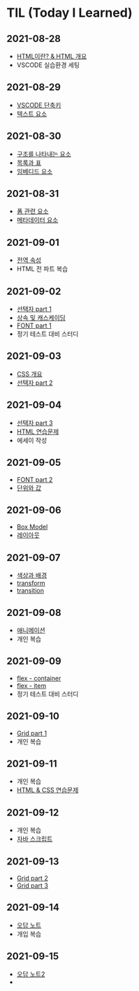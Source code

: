 # TIL (Today I Learned)

## 2021-08-28
* [HTML이란? & HTML 개요](https://github.com/tsun0705/TIL/blob/main/HTML/HTML.md "HTML")
* VSCODE 실습환경 세팅

## 2021-08-29
* [VSCODE 단축키](https://github.com/tsun0705/TIL/blob/main/VSCODE%20%EB%8B%A8%EC%B6%95%ED%82%A4.md "VSCODE")
* [텍스트 요소](https://github.com/tsun0705/TIL/blob/main/HTML/%ED%85%8D%EC%8A%A4%ED%8A%B8%20%EC%9A%94%EC%86%8C.md "HTML")

## 2021-08-30
* [구조를 나타내는 요소](https://github.com/tsun0705/TIL/blob/main/HTML/%EA%B5%AC%EC%A1%B0%EB%A5%BC%20%EB%82%98%ED%83%80%EB%82%B4%EB%8A%94%20%EC%9A%94%EC%86%8C.md "HTML")   
* [목록과 표](https://github.com/tsun0705/TIL/blob/main/HTML/%EB%AA%A9%EB%A1%9D%EA%B3%BC%20%ED%91%9C.md "HTML")
* [임베디드 요소](https://github.com/tsun0705/TIL/blob/main/HTML/%EC%9E%84%EB%B2%A0%EB%94%94%EB%93%9C%20%EC%9A%94%EC%86%8C.md "HTML")

## 2021-08-31
* [폼 관련 요소](https://github.com/tsun0705/TIL/blob/main/HTML/%ED%8F%BC%20%EA%B4%80%EB%A0%A8%20%EC%9A%94%EC%86%8C.md "HTML")
* [메타데이터 요소](https://github.com/tsun0705/TIL/blob/main/HTML/%EB%A9%94%ED%83%80%EB%8D%B0%EC%9D%B4%ED%84%B0%20%EC%9A%94%EC%86%8C.md "HTML")

## 2021-09-01
* [전역 속성](https://github.com/tsun0705/TIL/blob/main/HTML/%EC%A0%84%EC%97%AD%20%EC%86%8D%EC%84%B1.md "HTML")
* HTML 전 파트 복습

## 2021-09-02
* [선택자 part 1](https://github.com/tsun0705/TIL/blob/main/CSS/%EC%84%A0%ED%83%9D%EC%9E%90%20part%201.md "CSS")
* [상속 및 캐스케이딩](https://github.com/tsun0705/TIL/blob/main/CSS/%EC%83%81%EC%86%8D%20%EB%B0%8F%20%EC%BA%90%EC%8A%A4%EC%BC%80%EC%9D%B4%EB%94%A9.md "CSS")
* [FONT part 1](https://github.com/tsun0705/TIL/blob/main/CSS/FONT%20part%201.md "CSS")
* 정기 테스트 대비 스터디

## 2021-09-03
* [CSS 개요](https://github.com/tsun0705/TIL/blob/main/CSS/CSS%20%EA%B0%9C%EC%9A%94.md "CSS")
* [선택자 part 2](https://github.com/tsun0705/TIL/blob/main/CSS/%EC%84%A0%ED%83%9D%EC%9E%90%20part%202.md "CSS")

## 2021-09-04
* [선택자 part 3](https://github.com/tsun0705/TIL/blob/main/CSS/%EC%84%A0%ED%83%9D%EC%9E%90%20part%203.md "CSS")
* [HTML 연습문제](https://github.com/tsun0705/TIL/blob/main/%EB%AC%B8%EC%A0%9C/HTML%20%EC%97%B0%EC%8A%B5%EB%AC%B8%EC%A0%9C.md "HTML")
* 에세이 작성

## 2021-09-05
* [FONT part 2](https://github.com/tsun0705/TIL/blob/main/CSS/FONT%20part%202.md "CSS")
* [단위와 값](https://github.com/tsun0705/TIL/blob/main/CSS/%EB%8B%A8%EC%9C%84%EC%99%80%20%EA%B0%92.md "CSS")

## 2021-09-06
* [Box Model](https://github.com/tsun0705/TIL/blob/main/CSS/Box%20Model.md "CSS")
* [레이아웃](https://github.com/tsun0705/TIL/blob/main/CSS/%EB%A0%88%EC%9D%B4%EC%95%84%EC%9B%83.md "CSS") 

## 2021-09-07
* [색상과 배경](https://github.com/tsun0705/TIL/blob/main/CSS/%EC%83%89%EC%83%81%EA%B3%BC%20%EB%B0%B0%EA%B2%BD.md "CSS") 
* [transform](https://github.com/tsun0705/TIL/blob/main/CSS/transform.md "CSS") 
* [transition](https://github.com/tsun0705/TIL/blob/main/CSS/transition.md "CSS") 

## 2021-09-08
* [애니메이션](https://github.com/tsun0705/TIL/blob/main/CSS/%EC%95%A0%EB%8B%88%EB%A9%94%EC%9D%B4%EC%85%98.md "CSS") 
* 개인 복습

## 2021-09-09
* [flex - container](https://github.com/tsun0705/TIL/blob/main/CSS/Flexbox%20part%201.md "CSS")
* [flex - item](https://github.com/tsun0705/TIL/blob/main/CSS/Flexbox%20part%202.md "CSS")
* 정기 테스트 대비 스터디

## 2021-09-10
* [Grid part 1](https://github.com/tsun0705/TIL/blob/main/CSS/Grid%20part%201.md "CSS")
* 개인 복습

## 2021-09-11
* 개인 복습
* [HTML & CSS 연습문제](https://github.com/tsun0705/TIL/blob/main/%EB%AC%B8%EC%A0%9C/HTML%20%26%20CSS%20%EC%97%B0%EC%8A%B5%EB%AC%B8%EC%A0%9C.md "HTML & CSS") 
 
## 2021-09-12
* 개인 복습 
* [자바 스크립트](https://github.com/tsun0705/TIL/blob/main/JavaScript/JS.md "JS")

## 2021-09-13
* [Grid part 2](https://github.com/tsun0705/TIL/blob/main/CSS/Grid%20part%202.md "CSS") 
* [Grid part 3](https://github.com/tsun0705/TIL/blob/main/CSS/Grid%20part%203.md "CSS") 

## 2021-09-14
* [오답 노트](https://github.com/tsun0705/TIL/blob/main/%EB%AC%B8%EC%A0%9C/%EC%A0%95%EA%B8%B0%20%ED%85%8C%EC%8A%A4%ED%8A%B8%20%EC%98%A4%EB%8B%B5%ED%92%80%EC%9D%B4.md "오답 노트")
* 개입 복습 

## 2021-09-15
* [오답 노트2](https://github.com/tsun0705/TIL/blob/main/%EB%AC%B8%EC%A0%9C/%EB%B9%84%EC%A0%95%EA%B8%B0%20%ED%85%8C%EC%8A%A4%ED%8A%B8%20%EC%98%A4%EB%8B%B5%ED%92%80%EC%9D%B4.md "오답 노트")
* 
